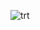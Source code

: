 ![trt](https://user-images.githubusercontent.com/71409259/236067533-af3978e6-0150-4794-a55c-baa305c514a3.PNG)
